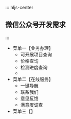 ::: hljs-center

## 微信公众号开发需求

:::
- 菜单一【业务办理】
  - 可开展项目查询
  - 价格查询
  - 检测进度查询
  - 
- 菜单二【在线服务】
  - 一键导航
  - 联系我们
  - 意见反馈
  - 满意度调查
- 菜单三【】